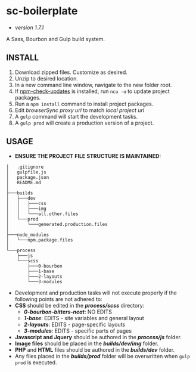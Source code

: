 # **sc-boilerplate** #
* *version 1.7.1*  

A Sass, Bourbon and Gulp build system.

## **INSTALL** ##
1. Download zipped files.  Customize as desired.
2. Unzip to desired location.
3. In a new command line window, navigate to the new folder root.
4. If [npm-check-updates](https://www.npmjs.com/package/npm-check-updates) is installed, run `ncu -u` to update project packages.
5. Run a `npm install` command to install project packages.
6. Edit *browserSync proxy url* to match *local project url*
7. A `gulp` command will start the development tasks.
8. A `gulp prod` will create a production version of a project.  

## **USAGE** ##
- **ENSURE THE PROJECT FILE STRUCTURE IS MAINTAINED:**  
```
│   .gitignore
│   gulpfile.js
│   package.json
│   README.md
│
├───builds
│   ├───dev
│   │   ├───css
│   │   ├───img
│   │   └───all.other.files
│   └───prod
│       └───generated.production.files
│
├───node_modules
│   └───npm.package.files
│
└───process
    ├───js
    └───scss
        ├───0-bourbon
        ├───1-base
        ├───2-layouts
        └───3-modules

```
- Development and production tasks will not execute properly if the following points are not adhered to:
- **CSS** should be edited in the ***process/scss*** directory:  
  - ***0-bourbon-bitters-neat***: NO EDITS
  - ***1-base***: EDITS - site variables and general layout
  - ***2-layouts***: EDITS - page-specific layouts
  - ***3-modules***: EDITS - specific parts of pages
- **Javascript and Jquery** should be authored in the ***process/js*** folder.
- **Image files** should be placed in the ***builds/dev/img*** folder.
- **PHP** and **HTML** files should be authored in the ***builds/dev*** folder.
- Any files placed in the ***builds/prod*** folder will be overwritten when `gulp prod` is executed.
